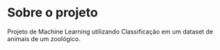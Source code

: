# Sobre o projeto
Projeto de Machine Learning utilizando Classificação em um dataset de animais de um zoológico.
